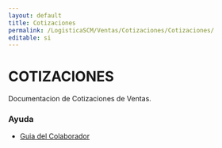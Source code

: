 ```yaml
---
layout: default
title: Cotizaciones
permalink: /LogisticaSCM/Ventas/Cotizaciones/Cotizaciones/
editable: si
---
```


# COTIZACIONES
Documentacion de Cotizaciones de Ventas.


### Ayuda
* [Guia del Colaborador](http://docs.oasiscom.com)

